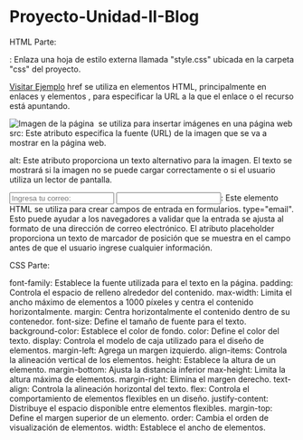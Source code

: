 # Proyecto-Unidad-II-Blog
HTML Parte:
<link rel="stylesheet" href="css/style.css">: 
Enlaza una hoja de estilo externa llamada "style.css" ubicada en la carpeta "css" del proyecto.

<a href="https://www.ejemplo.com">Visitar Ejemplo</a>
href se utiliza en elementos HTML, principalmente en enlaces <a> y
elementos <link>, para especificar la URL a la que el enlace o el recurso está apuntando. 

<img src="https://ejemplo.png" alt="Imagen de la página">
<img> se utiliza para insertar imágenes en una página web
src: Este atributo especifica la fuente (URL) de la imagen que se va a mostrar en la página web.

alt: Este atributo proporciona un texto alternativo para la imagen. El texto se mostrará si la
imagen no se puede cargar correctamente o si el usuario utiliza un lector de pantalla. 

<input type="email" placeholder="Ingresa tu correo:">
<input>: Este elemento HTML se utiliza para crear campos de entrada en formularios.
type="email". Esto puede ayudar a los navegadores a validar que la entrada se ajusta
al formato de una dirección de correo electrónico.
 El atributo placeholder proporciona un texto de marcador de posición que se muestra 
 en el campo antes de que el usuario ingrese cualquier información. 


CSS Parte:

font-family: Establece la fuente utilizada para el texto en la página.
padding: Controla el espacio de relleno alrededor del contenido.
max-width: Limita el ancho máximo de elementos a 1000 píxeles y centra el contenido horizontalmente.
margin: Centra horizontalmente el contenido dentro de su contenedor.
font-size: Define el tamaño de fuente para el texto.
background-color: Establece el color de fondo.
color: Define el color del texto.
display: Controla el modelo de caja utilizado para el diseño de elementos.
margin-left: Agrega un margen izquierdo.
align-items: Controla la alineación vertical de los elementos.
height: Establece la altura de un elemento.
margin-bottom: Ajusta la distancia inferior
max-height: Limita la altura máxima de elementos.
margin-right: Elimina el margen derecho.
text-align: Controla la alineación horizontal del texto.
flex: Controla el comportamiento de elementos flexibles en un diseño.
justify-content: Distribuye el espacio disponible entre elementos flexibles.
margin-top: Define el margen superior de un elemento.
order: Cambia el orden de visualización de elementos.
width: Establece el ancho de elementos.

